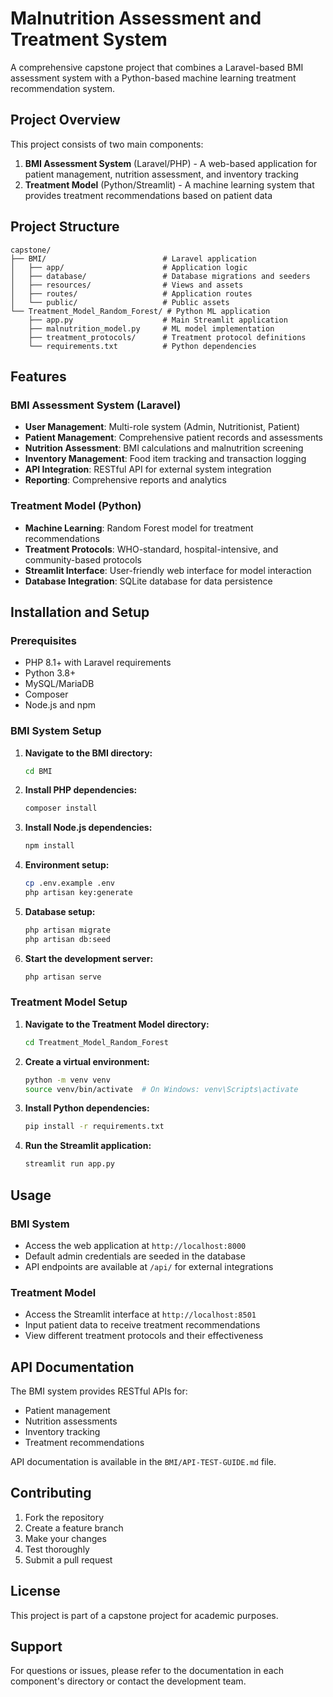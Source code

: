 # Malnutrition Assessment and Treatment System

A comprehensive capstone project that combines a Laravel-based BMI assessment system with a Python-based machine learning treatment recommendation system.

## Project Overview

This project consists of two main components:

1. **BMI Assessment System** (Laravel/PHP) - A web-based application for patient management, nutrition assessment, and inventory tracking
2. **Treatment Model** (Python/Streamlit) - A machine learning system that provides treatment recommendations based on patient data

## Project Structure

```
capstone/
├── BMI/                          # Laravel application
│   ├── app/                      # Application logic
│   ├── database/                 # Database migrations and seeders
│   ├── resources/                # Views and assets
│   ├── routes/                   # Application routes
│   └── public/                   # Public assets
└── Treatment_Model_Random_Forest/ # Python ML application
    ├── app.py                    # Main Streamlit application
    ├── malnutrition_model.py     # ML model implementation
    ├── treatment_protocols/      # Treatment protocol definitions
    └── requirements.txt          # Python dependencies
```

## Features

### BMI Assessment System (Laravel)
- **User Management**: Multi-role system (Admin, Nutritionist, Patient)
- **Patient Management**: Comprehensive patient records and assessments
- **Nutrition Assessment**: BMI calculations and malnutrition screening
- **Inventory Management**: Food item tracking and transaction logging
- **API Integration**: RESTful API for external system integration
- **Reporting**: Comprehensive reports and analytics

### Treatment Model (Python)
- **Machine Learning**: Random Forest model for treatment recommendations
- **Treatment Protocols**: WHO-standard, hospital-intensive, and community-based protocols
- **Streamlit Interface**: User-friendly web interface for model interaction
- **Database Integration**: SQLite database for data persistence

## Installation and Setup

### Prerequisites
- PHP 8.1+ with Laravel requirements
- Python 3.8+
- MySQL/MariaDB
- Composer
- Node.js and npm

### BMI System Setup

1. **Navigate to the BMI directory:**
   ```bash
   cd BMI
   ```

2. **Install PHP dependencies:**
   ```bash
   composer install
   ```

3. **Install Node.js dependencies:**
   ```bash
   npm install
   ```

4. **Environment setup:**
   ```bash
   cp .env.example .env
   php artisan key:generate
   ```

5. **Database setup:**
   ```bash
   php artisan migrate
   php artisan db:seed
   ```

6. **Start the development server:**
   ```bash
   php artisan serve
   ```

### Treatment Model Setup

1. **Navigate to the Treatment Model directory:**
   ```bash
   cd Treatment_Model_Random_Forest
   ```

2. **Create a virtual environment:**
   ```bash
   python -m venv venv
   source venv/bin/activate  # On Windows: venv\Scripts\activate
   ```

3. **Install Python dependencies:**
   ```bash
   pip install -r requirements.txt
   ```

4. **Run the Streamlit application:**
   ```bash
   streamlit run app.py
   ```

## Usage

### BMI System
- Access the web application at `http://localhost:8000`
- Default admin credentials are seeded in the database
- API endpoints are available at `/api/` for external integrations

### Treatment Model
- Access the Streamlit interface at `http://localhost:8501`
- Input patient data to receive treatment recommendations
- View different treatment protocols and their effectiveness

## API Documentation

The BMI system provides RESTful APIs for:
- Patient management
- Nutrition assessments
- Inventory tracking
- Treatment recommendations

API documentation is available in the `BMI/API-TEST-GUIDE.md` file.

## Contributing

1. Fork the repository
2. Create a feature branch
3. Make your changes
4. Test thoroughly
5. Submit a pull request

## License

This project is part of a capstone project for academic purposes.

## Support

For questions or issues, please refer to the documentation in each component's directory or contact the development team. 
